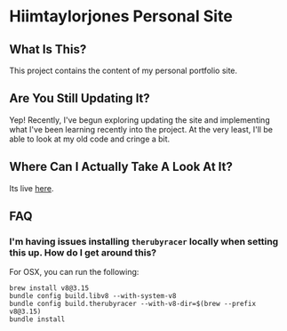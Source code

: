 # Hiimtaylorjones Personal Site

## What Is This?

This project contains the content of my personal portfolio site. 

## Are You Still Updating It?

Yep! Recently, I've begun exploring updating the site and implementing 
what I've been learning recently into the project. At the very least, I'll 
be able to look at my old code and cringe a bit.

## Where Can I Actually Take A Look At It?

Its live [here](https://hiimtaylorjones.com).


## FAQ

### I'm having issues installing `therubyracer` locally when setting this up. How do I get around this?

For OSX, you can run the following:

```
brew install v8@3.15
bundle config build.libv8 --with-system-v8
bundle config build.therubyracer --with-v8-dir=$(brew --prefix v8@3.15)
bundle install
```